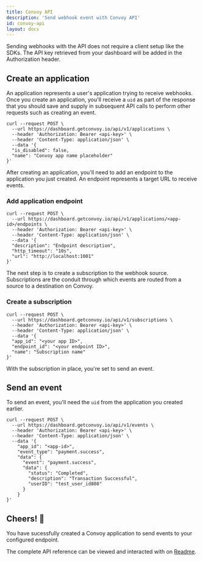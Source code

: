 ```yaml
---
title: Convoy API
description: 'Send webhook event with Convoy API'
id: convoy-api
layout: docs
---
```


Sending webhooks with the API does not require a client setup like the SDKs. The API key retrieved from your dashboard will be added in the Authorization header.

## Create an application

An application represents a user's application trying to receive webhooks. Once you create an application, you'll receive a `uid` as part of the response that you should save and supply in subsequent API calls to perform other requests such as creating an event.

```console[terminal]
curl --request POST \
  --url https://dashboard.getconvoy.io/api/v1/applications \
  --header 'Authorization: Bearer <api-key>' \
  --header 'Content-Type: application/json' \
  --data '{
  "is_disabled": false,
  "name": "Convoy app name placeholder"
}'
```

After creating an application, you'll need to add an endpoint to the application you just created. An endpoint represents a target URL to receive events.

### Add application endpoint

```terminal[console]
curl --request POST \
  --url https://dashboard.getconvoy.io/api/v1/applications/<app-id>/endpoints \
  --header 'Authorization: Bearer <api-key>' \
  --header 'Content-Type: application/json' \
  --data '{
  "description": "Endpoint description",
  "http_timeout": "10s",
  "url": "http://localhost:1001"
}'
```

The next step is to create a subscription to the webhook source. Subscriptions are the conduit through which events are routed from a source to a destination on Convoy.

### Create a subscription

```console[example]
curl --request POST \
  --url https://dashboard.getconvoy.io/api/v1/subscriptions \
  --header 'Authorization: Bearer <api-key>' \
  --header 'Content-Type: application/json' \
  --data '{
  "app_id": "<your app ID>",
  "endpoint_id": "<your endpoint ID>",
  "name": "Subscription name"
}'
```

With the subscription in place, you're set to send an event.

## Send an event

To send an event, you'll need the `uid` from the application you created earlier.

```terminal[console]
curl --request POST \
  --url https://dashboard.getconvoy.io/api/v1/events \
  --header 'Authorization: Bearer <api-key>' \
  --header 'Content-Type: application/json' \
  --data '{
    "app_id": "<app-id>",
    "event_type": "payment.success",
    "data": {
      "event": "payment.success",
      "data": {
        "status": "Completed",
        "description": "Transaction Successful",
        "userID": "test_user_id808"
      }
    }
}'
```

## Cheers! 🎉

You have sucessfully created a Convoy application to send events to your configured endpoint.

The complete API reference can be viewed and interacted with on [Readme](https://convoy.readme.io).
